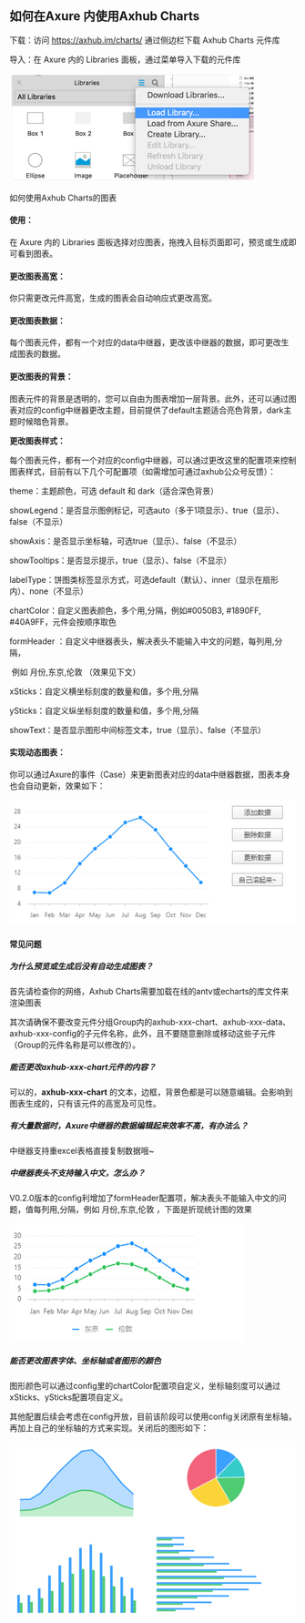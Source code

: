

## 如何在Axure 内使用Axhub Charts

下载：访问 https://axhub.im/charts/ 通过侧边栏下载 Axhub Charts 元件库

导入：在 Axure 内的 Libraries 面板，通过菜单导入下载的元件库





![img](Axure使用Axhub画图表.assets/u3.png)

如何使用Axhub Charts的图表

#### **使用：**

在 Axure 内的 Libraries 面板选择对应图表，拖拽入目标页面即可，预览或生成即可看到图表。



#### **更改图表高宽：**

你只需更改元件高宽，生成的图表会自动响应式更改高宽。



#### **更改图表数据：**

每个图表元件，都有一个对应的data中继器，更改该中继器的数据，即可更改生成图表的数据。



#### **更改图表的背景：**

图表元件的背景是透明的，您可以自由为图表增加一层背景。此外，还可以通过图表对应的config中继器更改主题，目前提供了default主题适合亮色背景，dark主题时候暗色背景。



**更改图表样式：**

每个图表元件，都有一个对应的config中继器，可以通过更改这里的配置项来控制图表样式，目前有以下几个可配置项（如需增加可通过axhub公众号反馈）：

theme：主题颜色，可选 default 和 dark（适合深色背景）

showLegend：是否显示图例标记，可选auto（多于1项显示）、true（显示）、false（不显示）

showAxis：是否显示坐标轴，可选true（显示）、false（不显示）

showTooltips：是否显示提示，true（显示）、false（不显示）

labelType：饼图类标签显示方式，可选default（默认）、inner（显示在扇形内）、none（不显示）

chartColor：自定义图表颜色，多个用,分隔，例如#0050B3, #1890FF, #40A9FF，元件会按顺序取色

formHeader ：自定义中继器表头，解决表头不能输入中文的问题，每列用,分隔，

​              例如 月份,东京,伦敦 （效果见下文）

xSticks：自定义横坐标刻度的数量和值，多个用,分隔

ySticks：自定义纵坐标刻度的数量和值，多个用,分隔

showText：是否显示图形中间标签文本，true（显示）、false（不显示）



#### **实现动态图表：**

你可以通过Axure的事件（Case）来更新图表对应的data中继器数据，图表本身也会自动更新，效果如下：

![image-20200305195848221](Axure使用Axhub画图表.assets/image-20200305195848221.png)

#### 常见问题

##### **为什么预览或生成后没有自动生成图表？**

首先请检查你的网络，Axhub Charts需要加载在线的antv或echarts的库文件来渲染图表

其次请确保不要改变元件分组Group内的axhub-xxx-chart、axhub-xxx-data、axhub-xxx-config的子元件名称，此外，且不要随意删除或移动这些子元件（Group的元件名称是可以修改的）。



##### **能否更改axhub-xxx-chart元件的内容？**

可以的，**axhub-xxx-chart** 的文本，边框，背景色都是可以随意编辑。会影响到图表生成的，只有该元件的高宽及可见性。



##### **有大量数据时，Axure中继器的数据编辑起来效率不高，有办法么？**

中继器支持重excel表格直接复制数据哦~



##### **中继器表头不支持输入中文，怎么办？**

V0.2.0版本的config利增加了formHeader配置项，解决表头不能输入中文的问题，值每列用,分隔，例如 月份,东京,伦敦 ，下面是折现统计图的效果

![image-20200305195952864](Axure使用Axhub画图表.assets/image-20200305195952864.png)



##### **能否更改图表字体、坐标轴或者图形的颜色**

图形颜色可以通过config里的chartColor配置项自定义，坐标轴刻度可以通过xSticks、ySticks配置项自定义。

其他配置后续会考虑在config开放，目前该阶段可以使用config关闭原有坐标轴，再加上自己的坐标轴的方式来实现。关闭后的图形如下：



![image-20200305200020533](Axure使用Axhub画图表.assets/image-20200305200020533.png)

